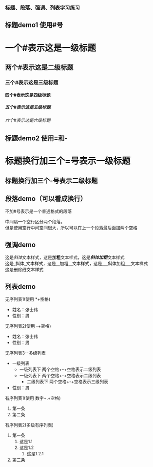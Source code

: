 ### 标题、段落、强调、列表学习练习  

## 标题demo1 使用#号  
# 一个#表示这是一级标题  
## 两个#表示这是二级标题  
### 三个#表示这是三级标题  
#### 四个#表示这是四级标题  
##### 五个#表示这是五级标题  
###### 六个#表示这是六级标题  

## 标题demo2 使用=和-
  
标题换行加三个=号表示一级标题  
===
标题换行加三个-号表示二级标题  
---
 
## 段落demo（可以看成换行）  
不加#号表示是一个普通格式的段落  

中间隔一个空行区分两个段落。  
但是使用空行中间空间很大，所以可以在上一个段落最后面加两个空格  

## 强调demo
这是*斜体*文本样式，这是**加粗**文本样式，这是***斜体加粗***文本样式  
这是_斜体_文本样式，这是__加粗__文本样式，这是___斜体加粗___文本样式  
这是~~删除线~~文本样式

## 列表demo
无序列表1(使用  *+空格)
* 姓名：张士伟
* 性别：男

无序列表2(使用 -+空格)
- 姓名：张士伟
- 性别：男

无序列表3--多级列表
- 一级列表  
  - 一级列表下 两个空格+-+空格表示二级列表
  - 一级列表下 两个空格+-+空格表示二级列表
    - 二级列表下  两个空格+-+空格表示三级列表
- 性别：男

有序列表1(使用 数字+.+空格)
1. 第一条
2. 第二条

有序列表2(多级有序列表)
1. 第一条  
   1. 这是1.1  
   2. 这是1.2  
       1. 这是1.2.1  
2. 第二条
